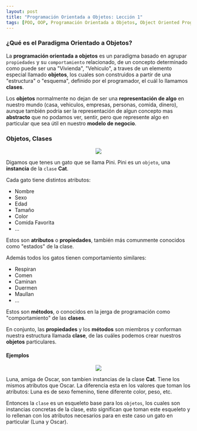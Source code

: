 ```yaml
---
layout: post
title: "Programación Orientada a Objetos: Lección 1"
tags: [POO, OOP, Programación Orientada a Objetos, Object Oriented Programming]
---
```


### ¿Qué es el Paradigma Orientado a Objetos?

La **programación orientada a objetos** es un paradigma basado en agrupar `propiedades` y su `comportamiento` relacionado,
de un concepto determinado como puede ser una "Vivienda", "Vehiculo", a traves de un elemento especial llamado **objetos**,
los cuales son construidos a partir de una "estructura" o "esquema", definido por el programador, el cuál lo llamamos **clases**.

Los **objetos** normalmente no dejan de ser una **representación de algo** en nuestro mundo (casa, vehiculos, empresas, personas, comida, dinero), aunque también podría ser la representación de algun concepto mas **abstracto** que no podamos ver, sentir, pero que represente algo en particular que sea útil en nuestro **modelo de negocio**.

### Objetos, Clases
<p align="center"><img src="https://user-images.githubusercontent.com/22304957/68073515-d8ae2780-fd6f-11e9-8857-c2b5fd9c466f.png"/>
</p>

Digamos que tenes un gato que se llama Pini. Pini es un `objeto`, una **instancia** de la `clase` **Cat**.

Cada gato tiene distintos atributos:

- Nombre
- Sexo
- Edad
- Tamaño
- Color
- Comida Favorita
- ...

Estos son **atributos** o **propiedades**, también más comunmente conocidos como "estados" de la clase.

Además todos los gatos tienen comportamiento similares:

- Respiran
- Comen
- Caminan
- Duermen
- Maullan
- ...

Estos son **métodos**, o conocidos en la jerga de programación como "comportamiento" de las **clases**.

En conjunto, las **propiedades** y los **métodos** son miembros y conforman nuestra estructura llamada **clase**, de las cuáles podemos crear nuestros **objetos** particulares.

#### Ejemplos
<p align="center"><img src="https://user-images.githubusercontent.com/22304957/68073995-d7cbc480-fd74-11e9-8438-e12981734d61.png"/></p>

Luna, amiga de Oscar, son tambien instancias de la clase **Cat**. Tiene los mismos atributos que Oscar. La diferencia esta en
los valores que toman los atributos: Luna es de sexo femenino, tiene diferente color, peso, etc.

Entonces la `clase` es un esqueleto base para los `objetos`, los cuales son instancias concretas de la clase,
esto significan que toman este esqueleto y lo rellenan con los atributos necesarios
para en este caso un gato en particular (Luna y Oscar).

